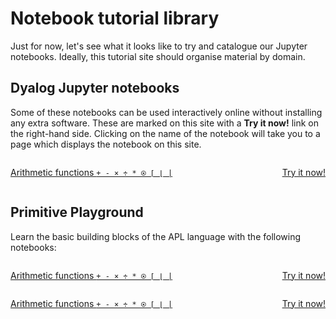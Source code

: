 # Notebook tutorial library
Just for now, let's see what it looks like to try and catalogue our Jupyter notebooks. Ideally, this tutorial site should organise material by domain.

## Dyalog Jupyter notebooks
Some of these notebooks can be used interactively online without installing any extra software. These are marked on this site with a **Try it now!** link on the right-hand side. Clicking on the name of the notebook will take you to a page which displays the notebook on this site.

<div style="display:flex; justify-content:space-between;" class="apl-example-title">
<p><a href="../notebooks/Arithmetic Functions">Arithmetic functions <code class="language-APL">+ - × ÷ * ⍟ ⌈ ⌊ |</code></a></p>
<p><a href="https://tryapl.org/?notebook=https://github.com/Dyalog/dyalog-jupyter-notebooks/blob/master/Arithmetic%20Functions.ipynb">Try it now!</a></p>
</div>

## Primitive Playground
Learn the basic building blocks of the APL language with the following notebooks:

<div style="display:flex; justify-content:space-between;" class="apl-example-title">
<p><a href="../notebooks/Arithmetic Functions">Arithmetic functions <code class="language-APL">+ - × ÷ * ⍟ ⌈ ⌊ |</code></a></p>
<p><a href="https://tryapl.org/?notebook=https://github.com/Dyalog/dyalog-jupyter-notebooks/blob/master/Arithmetic%20Functions.ipynb">Try it now!</a></p>
</div>

<div style="display:flex; justify-content:space-between;" class="apl-example-title">
<p><a href="../notebooks/Arithmetic Functions">Arithmetic functions <code class="language-APL">+ - × ÷ * ⍟ ⌈ ⌊ |</code></a></p>
<p><a href="https://tryapl.org/?notebook=https://github.com/Dyalog/dyalog-jupyter-notebooks/blob/master/Arithmetic%20Functions.ipynb">Try it now!</a></p>
</div>